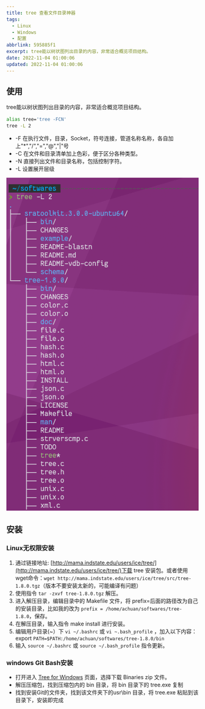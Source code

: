 ```yaml
---
title: tree 查看文件目录神器
tags:
  - Linux
  - Windows
  - 配置
abbrlink: 595885f1
excerpt: tree能以树状图列出目录的内容，非常适合概览项目结构。
date: 2022-11-04 01:00:06
updated: 2022-11-04 01:00:06
---
```



## 使用

tree能以树状图列出目录的内容，非常适合概览项目结构。

```bash
alias tree='tree -FCN'
tree -L 2
```

* -F 在执行文件，目录，Socket，符号连接，管道名称名称，各自加上"*","/","=","@","|"号
* -C 在文件和目录清单加上色彩，便于区分各种类型。
* -N 直接列出文件和目录名称，包括控制字符。
* -L 设置展开层级

![1667494832744](tree/1667494832744.png)​

## 安装

### Linux无权限安装

1. 通过链接地址: [http://mama.indstate.edu/users/ice/tree/](http://mama.indstate.edu/users/ice/tree/)下载 tree 安装包。或者使用wget命令：`wget http://mama.indstate.edu/users/ice/tree/src/tree-1.8.0.tgz`（版本不要安装太新的，可能编译有问题）
2.  使用指令 `tar -zxvf tree-1.8.0.tgz` 解压。
3. 进入解压目录，编辑目录中的 Makefile 文件，将 prefix=后面的路径改为自己的安装目录，比如我的改为 `prefix = /home/achuan/softwares/tree-1.8.0`，保存。
4. 在解压目录，输入指令 make install 进行安装。
5. 编辑用户目录(~）下 `vi ~/.bashrc` 或 `vi ~.bash_profile` ，加入以下内容：export `PATH=$PATH:/home/achuan/softwares/tree-1.8.0/bin`
6. 输入 `source ~/.bashrc` 或 `source ~/.bash_profile` 指令更新。

### windows Git Bash安装

* 打开进入 [Tree for Windows](https://gnuwin32.sourceforge.net/packages/tree.htm) 页面，选择下载 Binaries zip 文件。
* 解压压缩包，找到压缩包内的 bin 目录，将 bin 目录下的 tree.exe 复制
* 找到安装Git的文件夹，找到该文件夹下的usr\bin 目录，将 tree.exe 粘贴到该目录下，安装即完成